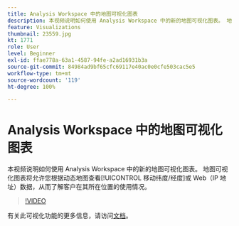 ```yaml
---
title: Analysis Workspace 中的地图可视化图表
description: 本视频说明如何使用 Analysis Workspace 中的新的地图可视化图表。 地图可视化图表将允许您根据动态地图查看移动（纬度/经度）或 Web（IP 地址）数据，从而了解客户在其所在位置的使用情况。
feature: Visualizations
thumbnail: 23559.jpg
kt: 1771
role: User
level: Beginner
exl-id: ffae778a-63a1-4587-94fe-a2ad16931b3a
source-git-commit: 84984ad9bf65cfc69117e40ac0e0cfe503cac5e5
workflow-type: tm+mt
source-wordcount: '119'
ht-degree: 100%

---
```


# Analysis Workspace 中的地图可视化图表

本视频说明如何使用 Analysis Workspace 中的新的地图可视化图表。 地图可视化图表将允许您根据动态地图查看[!UICONTROL 移动纬度/经度]或 Web（IP 地址）数据，从而了解客户在其所在位置的使用情况。

>[!VIDEO](https://video.tv.adobe.com/v/41507/?quality=12&learn=on&captions=chi_hans)

有关此可视化功能的更多信息，请访问[文档](https://experienceleague.adobe.com/docs/analytics/analyze/analysis-workspace/visualizations/map-visualization.html?lang=zh-Hans)。
